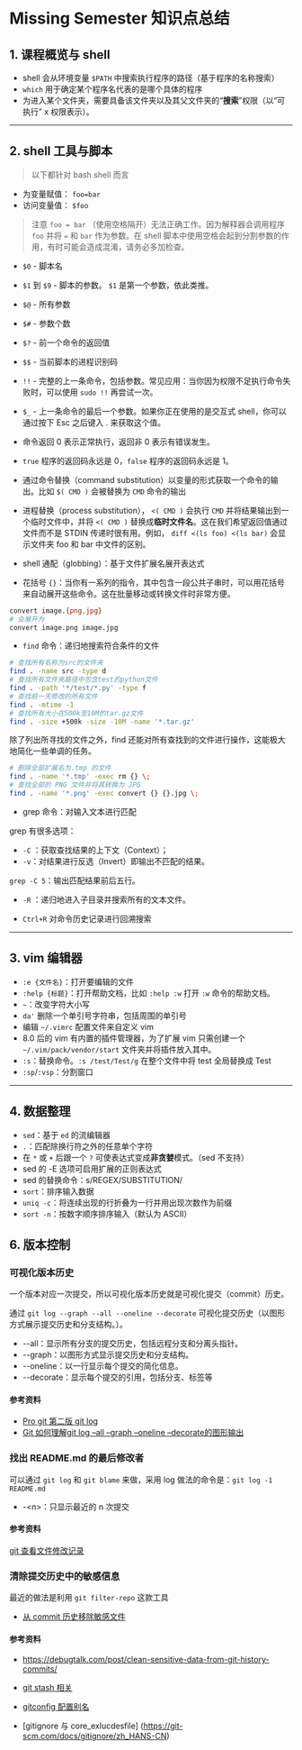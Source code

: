 # Missing Semester 知识点总结

## 1. 课程概览与 shell

- shell 会从环境变量 `$PATH` 中搜索执行程序的路径（基于程序的名称搜索）
- `which` 用于确定某个程序名代表的是哪个具体的程序
- 为进入某个文件夹，需要具备该文件夹以及其父文件夹的“**搜索**”权限（以“可执行” x 权限表示）。

---

## 2. shell 工具与脚本

> 以下都针对 bash shell 而言

- 为变量赋值： `foo=bar`
- 访问变量值： `$foo`

> 注意 `foo = bar` （使用空格隔开）无法正确工作。因为解释器会调用程序 `foo` 并将 `=` 和 `bar` 作为参数。在 shell 脚本中使用空格会起到分割参数的作用，有时可能会造成混淆，请务必多加检查。

- `$0` - 脚本名
- `$1` 到 `$9` - 脚本的参数。 `$1` 是第一个参数，依此类推。
- `$@` - 所有参数
- `$#` - 参数个数
- `$?` - 前一个命令的返回值
- `$$` - 当前脚本的进程识别码
- `!!` - 完整的上一条命令，包括参数。常见应用：当你因为权限不足执行命令失败时，可以使用 `sudo !!` 再尝试一次。
- `$_` - 上一条命令的最后一个参数。如果你正在使用的是交互式 shell，你可以通过按下 Esc 之后键入 . 来获取这个值。

- 命令返回 0 表示正常执行，返回非 0 表示有错误发生。

- `true` 程序的返回码永远是 0，`false` 程序的返回码永远是 1。

- 通过命令替换（command substitution）以变量的形式获取一个命令的输出。比如 `$( CMD )` 会被替换为 `CMD` 命令的输出

- 进程替换（process substitution）， `<( CMD )` 会执行 `CMD` 并将结果输出到一个临时文件中，并将 `<( CMD )` 替换成**临时文件名**。这在我们希望返回值通过文件而不是 STDIN 传递时很有用。例如， `diff <(ls foo) <(ls bar)` 会显示文件夹 foo 和 bar 中文件的区别。

- shell 通配（globbing）：基于文件扩展名展开表达式
- 花括号 `{}`：当你有一系列的指令，其中包含一段公共子串时，可以用花括号来自动展开这些命令。这在批量移动或转换文件时非常方便。

```bash
convert image.{png,jpg}
# 会展开为
convert image.png image.jpg
```

- `find` 命令：递归地搜索符合条件的文件

```bash
# 查找所有名称为src的文件夹
find . -name src -type d
# 查找所有文件夹路径中包含test的python文件
find . -path '*/test/*.py' -type f
# 查找前一天修改的所有文件
find . -mtime -1
# 查找所有大小在500k至10M的tar.gz文件
find . -size +500k -size -10M -name '*.tar.gz'
```

除了列出所寻找的文件之外，find 还能对所有查找到的文件进行操作，这能极大地简化一些单调的任务。

```bash
# 删除全部扩展名为.tmp 的文件
find . -name '*.tmp' -exec rm {} \;
# 查找全部的 PNG 文件并将其转换为 JPG
find . -name '*.png' -exec convert {} {}.jpg \;
```

- grep 命令：对输入文本进行匹配

grep 有很多选项：

- `-C` ：获取查找结果的上下文（Context）；
- `-v`：对结果进行反选（Invert）即输出不匹配的结果。

`grep -C 5`：输出匹配结果前后五行。

- `-R` ：递归地进入子目录并搜索所有的文本文件。

- `Ctrl+R` 对命令历史记录进行回溯搜索

---

## 3. vim 编辑器

- `:e {文件名}`：打开要编辑的文件
- `:help {标题}`：打开帮助文档，比如 `:help :w` 打开 `:w` 命令的帮助文档。
- `~`：改变字符大小写
- `da'` 删除一个单引号字符串，包括周围的单引号
- 编辑 `~/.vimrc` 配置文件来自定义 vim
- 8.0 后的 vim 有内置的插件管理器，为了扩展 vim 只需创建一个 `~/.vim/pack/vendor/start` 文件夹并将插件放入其中。
- `:s`：替换命令。`:s /test/Test/g` 在整个文件中将 test 全局替换成 Test
- `:sp`/`:vsp`：分割窗口

---

## 4. 数据整理

- `sed`：基于 `ed` 的流编辑器
- `.`：匹配除换行符之外的任意单个字符
- 在 `*` 或 `+` 后跟一个 `?` 可使表达式变成**非贪婪**模式。（sed 不支持）
- sed 的 -E 选项可启用扩展的正则表达式
- sed 的替换命令：s/REGEX/SUBSTITUTION/
- `sort`：排序输入数据
- `uniq -c`：将连续出现的行折叠为一行并用出现次数作为前缀
- `sort -n`：按数字顺序排序输入（默认为 ASCII）

## 6. 版本控制

### 可视化版本历史

一个版本对应一次提交，所以可视化版本历史就是可视化提交（commit）历史。

通过 `git log --graph --all --oneline --decorate` 可视化提交历史（以图形方式展示提交历史和分支结构。）。

- --all：显示所有分支的提交历史，包括远程分支和分离头指针。
- --graph：以图形方式显示提交历史和分支结构。
- --oneline：以一行显示每个提交的简化信息。
- --decorate：显示每个提交的引用，包括分支、标签等

#### 参考资料

- [Pro git 第二版 git log](https://git-scm.com/book/zh/v2/Git-%E5%9F%BA%E7%A1%80-%E6%9F%A5%E7%9C%8B%E6%8F%90%E4%BA%A4%E5%8E%86%E5%8F%B2#log_options)
- [Git 如何理解git log –all –graph –oneline –decorate的图形输出](https://geek-docs.com/git/git-questions/740_git_how_to_understand_the_graph_output_of_git_log_all_graph_oneline_decorate.htmlhttps://www.git-scm.com/docs/git-log/zh_HANS-CN)

### 找出 README.md 的最后修改者

可以通过 `git log` 和 `git blame` 来做，采用 log 做法的命令是：`git log -1 README.md`

- -\<n\>：只显示最近的 n 次提交

#### 参考资料

[git 查看文件修改记录](https://geek-docs.com/git/git-questions/41_tk_1705454228.html)

### 清除提交历史中的敏感信息

最近的做法是利用 `git filter-repo` 这款工具

- [从 commit 历史移除敏感文件](https://blog.csdn.net/yuanlaijike/article/details/89879525)

#### 参考资料

- <https://debugtalk.com/post/clean-sensitive-data-from-git-history-commits/>

- [git stash 相关](https://www.cnblogs.com/lifan-fineDay/p/16960584.html)
- [gitconfig 配置别名](https://www.liaoxuefeng.com/wiki/896043488029600/898732837407424)
- [gitignore 与 core_exlucdesfile] (<https://git-scm.com/docs/gitignore/zh_HANS-CN>)
